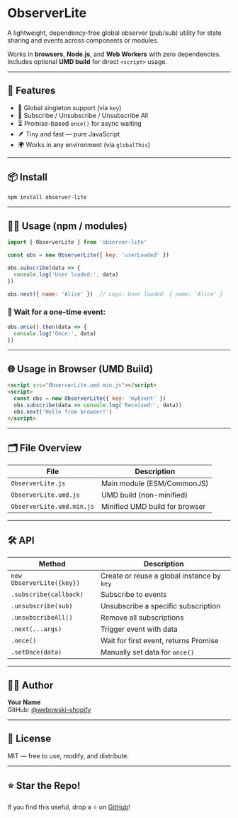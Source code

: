 # ObserverLite

A lightweight, dependency-free global observer (pub/sub) utility for state sharing and events across components or modules.

Works in **browsers**, **Node.js**, and **Web Workers** with zero dependencies. Includes optional **UMD build** for direct `<script>` usage.

---

## 🚀 Features

- 🧠 Global singleton support (via `key`)
- 🔄 Subscribe / Unsubscribe / Unsubscribe All
- ⏳ Promise-based `once()` for async waiting
- 🪶 Tiny and fast — pure JavaScript
- 🌍 Works in any environment (via `globalThis`)

---

## 📦 Install

```bash
npm install observer-lite
```

---

## 🧑‍💻 Usage (npm / modules)

```js
import { ObserverLite } from 'observer-lite'

const obs = new ObserverLite({ key: 'userLoaded' })

obs.subscribe(data => {
  console.log('User loaded:', data)
})

obs.next({ name: 'Alice' })  // Logs: User loaded: { name: 'Alice' }
```

### 🔁 Wait for a one-time event:

```js
obs.once().then(data => {
  console.log('Once:', data)
})
```

---

## 🌐 Usage in Browser (UMD Build)

```html
<script src="ObserverLite.umd.min.js"></script>
<script>
  const obs = new ObserverLite({ key: 'myEvent' })
  obs.subscribe(data => console.log('Received:', data))
  obs.next('Hello from browser!')
</script>
```

---

## 🗂 File Overview

| File                      | Description                                |
|--------------------------|--------------------------------------------|
| `ObserverLite.js`        | Main module (ESM/CommonJS)                 |
| `ObserverLite.umd.js`    | UMD build (non-minified)                   |
| `ObserverLite.umd.min.js`| Minified UMD build for browser             |

---

## 🛠 API

| Method                    | Description                                   |
|---------------------------|-----------------------------------------------|
| `new ObserverLite({key})` | Create or reuse a global instance by `key`    |
| `.subscribe(callback)`    | Subscribe to events                           |
| `.unsubscribe(sub)`       | Unsubscribe a specific subscription           |
| `.unsubscribeAll()`       | Remove all subscriptions                      |
| `.next(...args)`          | Trigger event with data                       |
| `.once()`                 | Wait for first event, returns Promise         |
| `.setOnce(data)`          | Manually set data for `once()`                |

---

## 🧑‍🎤 Author

**Your Name**  
GitHub: [@webowski-shopify](https://github.com/webowski-shopify)

---

## 📄 License

MIT — free to use, modify, and distribute.

---

## ⭐️ Star the Repo!

If you find this useful, drop a ⭐️ on [GitHub](https://github.com/webowski-shopify/observer-lite)!
